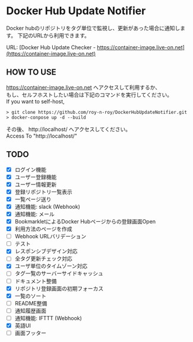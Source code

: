 # Docker Hub Update Notifier
Docker hubのリポジトリをタグ単位で監視し、更新があった場合に通知します。
下記のURLから利用できます。

URL: [Docker Hub Update Checker - https://container-image.live-on.net](https://container-image.live-on.net)

## HOW TO USE

https://container-image.live-on.net へアクセスして利用するか、  
もし、セルフホストしたい場合は下記のコマンドを実行してください。  
If you want to self-host,  

```
> git clone https://github.com/roy-n-roy/DockerHubUpdateNotifier.git
> docker-conpose up -d --build
```

その後、 http://localhost/ へアクセスしてください。  
Access To "http://localhost/"  

## TODO
- [x] ログイン機能
- [x] ユーザー登録機能
- [x] ユーザー情報更新
- [x] 登録リポジトリ一覧表示
- [x] 一覧ページ送り
- [x] 通知機能: slack (Webhook)
- [x] 通知機能: メール
- [x] BookmarkletによるDocker Hubページからの登録画面Open
- [x] 利用方法のページを作成
- [ ] Webhook URLバリデーション
- [ ] テスト
- [x] レスポンシブデザイン対応
- [ ] 全タグ更新チェック対応
- [x] ユーザ単位のタイムゾーン対応
- [ ] タグ一覧のサーバーサイドキャッシュ
- [ ] ドキュメント整備
- [x] リポジトリ登録画面の初期フォーカス
- [x] 一覧のソート
- [ ] README整備
- [ ] 通知履歴画面
- [ ] 通知機能: IFTTT (Webhook)
- [x] 英語UI
- [ ] 画面フッター
